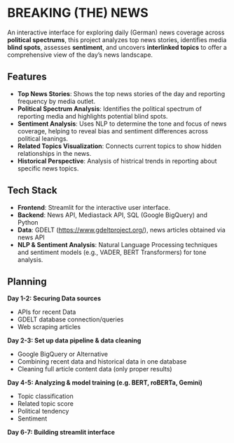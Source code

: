 # BREAKING (THE) NEWS

An interactive interface for exploring daily (German) news coverage across **political spectrums**, this project analyzes top news stories, identifies media **blind spots**, assesses **sentiment**, and uncovers **interlinked topics** to offer a comprehensive view of the day’s news landscape.

## Features
- **Top News Stories**: Shows the top news stories of the day and reporting frequency by media outlet.
- **Political Spectrum Analysis**: Identifies the political spectrum of reporting media and highlights potential blind spots.
- **Sentiment Analysis**: Uses NLP to determine the tone and focus of news coverage, helping to reveal bias and sentiment differences across political leanings.
- **Related Topics Visualization**: Connects current topics to show hidden relationships in the news.
- **Historical Perspective**: Analysis of histrical trends in reporting about specific news topics.
  
## Tech Stack
- **Frontend**: Streamlit for the interactive user interface.
- **Backend**: News API, Mediastack API, SQL (Google BigQuery) and Python
- **Data**: GDELT (https://www.gdeltproject.org/), news articles obtained via news API
- **NLP & Sentiment Analysis**: Natural Language Processing techniques and sentiment models (e.g., VADER, BERT Transformers) for tone analysis.

## Planning
**Day 1-2: Securing Data sources**
- APIs for recent Data
- GDELT database connection/queries
- Web scraping articles

**Day 2-3: Set up data pipeline & data cleaning**
- Google BigQuery or Alternative
- Combining recent data and historical data in one database
- Cleaning full article content data (only proper results)

**Day 4-5: Analyzing & model training (e.g. BERT, roBERTa, Gemini)**
- Topic classification
- Related topic score
- Political tendency
- Sentiment

**Day 6-7: Building streamlit interface**

